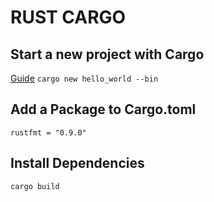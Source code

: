 # RUST CARGO

## Start a new project with Cargo
[Guide](http://doc.crates.io/guide.html)
`cargo new hello_world --bin`

## Add a Package to Cargo.toml
`rustfmt = "0.9.0"`

## Install Dependencies
`cargo build`
